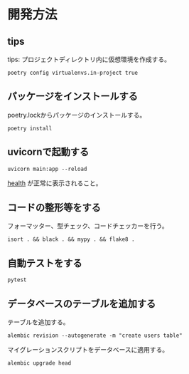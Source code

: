 # 開発方法

## tips

tips: プロジェクトディレクトリ内に仮想環境を作成する。

```shell
poetry config virtualenvs.in-project true
```

## パッケージをインストールする

poetry.lockからパッケージのインストールする。

```shell
poetry install
```

## uvicornで起動する

```shell
uvicorn main:app --reload
```

[health](http://127.0.0.1:8000/health) が正常に表示されること。

## コードの整形等をする

フォーマッター、型チェック、コードチェッカーを行う。

```shell
isort . && black . && mypy . && flake8 .
```

## 自動テストをする

```shell
pytest
```

## データベースのテーブルを追加する

テーブルを追加する。

```shell
alembic revision --autogenerate -m "create users table"
```

マイグレーションスクリプトをデータベースに適用する。

```shell
alembic upgrade head
```
